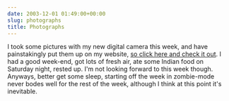 ```yaml
---
date: 2003-12-01 01:49:00+00:00
slug: photographs
title: Photographs
---
```


I took some pictures with my new digital camera this week, and have painstakingly put them up on my website, [so click here and check it out](http://www.geocities.com/antoinehenrigiraud/photo6.html). I had a good week-end, got lots of fresh air, ate some Indian food on Saturday night, rested up. I'm not looking forward to this week though. Anyways, better get some sleep, starting off the week in zombie-mode never bodes well for the rest of the week, although I think at this point it's inevitable.
